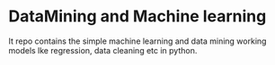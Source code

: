 # DataMining and Machine learning 
It repo contains the simple machine learning and data mining working models 
lke regression, data cleaning etc in python.
